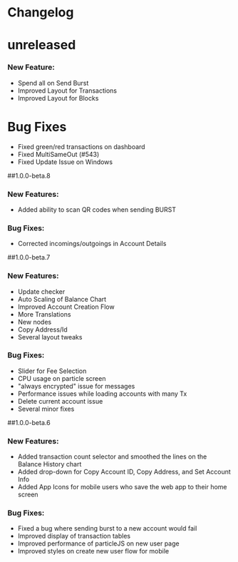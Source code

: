 # Changelog

# unreleased

### New Feature:

- Spend all on Send Burst
- Improved Layout for Transactions 
- Improved Layout for Blocks 

# Bug Fixes
- Fixed green/red transactions on dashboard
- Fixed MultiSameOut (#543)
- Fixed Update Issue on Windows

##1.0.0-beta.8

### New Features:
- Added ability to scan QR codes when sending BURST

### Bug Fixes:
- Corrected incomings/outgoings in Account Details

##1.0.0-beta.7

### New Features:
- Update checker
- Auto Scaling of Balance Chart
- Improved Account Creation Flow
- More Translations
- New nodes
- Copy Address/Id
- Several layout tweaks

### Bug Fixes:

- Slider for Fee Selection
- CPU usage on particle screen
- "always encrypted" issue for messages
- Performance issues while loading accounts with many Tx
- Delete current account issue
- Several minor fixes

##1.0.0-beta.6

### New Features:
- Added transaction count selector and smoothed the lines on the Balance History chart
- Added drop-down for Copy Account ID, Copy Address, and Set Account Info
- Added App Icons for mobile users who save the web app to their home screen

### Bug Fixes:
- Fixed a bug where sending burst to a new account would fail
- Improved display of transaction tables
- Improved performance of particleJS on new user page
- Improved styles on create new user flow for mobile

